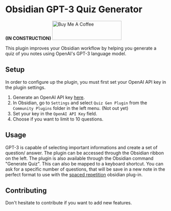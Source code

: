 # Obsidian GPT-3 Quiz Generator
**(IN CONSTRUCTION)**
<a href="..." target="_blank"><img src="https://cdn.buymeacoffee.com/buttons/v2/default-yellow.png" alt="Buy Me A Coffee" style="height: 60px !important;width: 217px !important;" ></a>

This plugin improves your Obsidian workflow by helping you generate a quiz of you notes using OpenAI's GPT-3 language model. 

## Setup

In order to configure up the plugin, you must first set your OpenAI API key in the plugin settings.

1. Generate an OpenAI API key [here](https://beta.openai.com/account/api-keys).
2. In Obsidian, go to `Settings` and select `Quiz Gen Plugin` from the `Community Plugins` folder in the left menu. (Not out yet)
3. Set your key in the `OpenAI API Key` field.
4. Choose if you want to limit to 10 questions.

## Usage

GPT-3 is capable of selecting important informations and create a set of question/ answer.
The plugin can be accessed through the Obsidian ribbon on the left. 
The plugin is also available through the Obsidian command "Generate Quiz".
This can also be mapped to a keyboard shortcut.
You can ask for a specific number of questions, that will be save in a new note in the perfect format to use with the <a href = https://github.com/st3v3nmw/obsidian-spaced-repetition>spaced repetition</a> obsidian plug-in.

## Contributing

Don't hesitate to contribute if you want to add new features.

